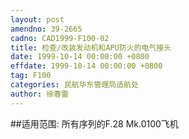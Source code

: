 ```yaml
---
layout: post
amendno: 39-2665
cadno: CAD1999-F100-02
title: 检查/改装发动机和APU防火的电气接头
date: 1999-10-14 00:00:00 +0800
effdate: 1999-10-14 00:00:00 +0800
tag: F100
categories: 民航华东管理局适航处
author: 徐春雷
---
```


##适用范围:
所有序列的F.28 Mk.0100飞机


